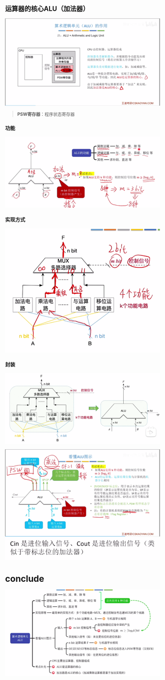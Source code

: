 

## 运算器的核心ALU（加法器）
![输入图片说明](/imgs/2025-07-28/CgNV2e9ZrgJtCen9.png)
>**PSW寄存器**：程序状态寄存器
### 功能
![输入图片说明](/imgs/2025-07-28/Cbi9mJhoJrHJwZxV.png)

### 实现方式
![输入图片说明](/imgs/2025-07-28/6qROhnf4j8dQ3AN0.png)
### 封装
![输入图片说明](/imgs/2025-07-28/MsU5MOdZHwg3LZ6q.png)

![输入图片说明](/imgs/2025-07-28/Gou6IRn05I8wMHOp.png)
![输入图片说明](/imgs/2025-07-28/55DVDirqb81YueSO.png)

# conclude
![输入图片说明](/imgs/2025-07-28/tDStFLf4BlZgABjF.png)
<!--stackedit_data:
eyJoaXN0b3J5IjpbLTMyODQ0NTIwNCwxNDc5NjM0NDM3XX0=
-->